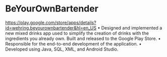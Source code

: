 # BeYourOwnBartender

https://play.google.com/store/apps/details?id=wehring.beyourownbartender&hl=en_US
• Designed and implemented a new mixed drinks app used to simplify the creation of drinks with the ingredients you already own. Built and released to the Google Play Store. 
• Responsible for the end-to-end development of the application. 
• Developed using Java, SQL, XML, and Android Studio. 
